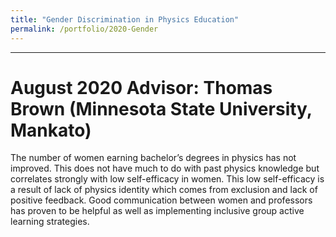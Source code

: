 ```yaml
---
title: "Gender Discrimination in Physics Education"
permalink: /portfolio/2020-Gender
---
```


---
August 2020
Advisor: Thomas Brown (Minnesota State University, Mankato)
===
The number of women earning bachelor’s degrees in physics has not improved. This does not have much to do with past physics knowledge but correlates strongly with low self-efficacy in women. This low self-efficacy is a result of lack of physics identity which comes from exclusion and lack of positive feedback. Good communication between women and professors has proven to be helpful as well as implementing inclusive group active learning strategies. 
